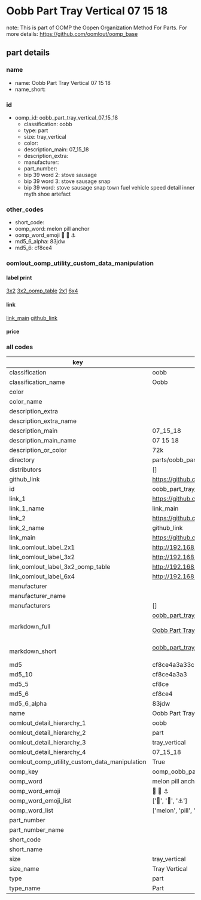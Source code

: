 # Oobb Part Tray Vertical 07 15 18  

note: This is part of OOMP the Oopen Organization Method For Parts. For more details: https://github.com/oomlout/oomp_base

##  part details





### name
* name: Oobb Part Tray Vertical 07 15 18
* name_short: 
### id
* oomp_id: oobb_part_tray_vertical_07_15_18
  * classification: oobb
  * type: part
  * size: tray_vertical
  * color: 
  * description_main: 07_15_18
  * description_extra: 
  * manufacturer: 
  * part_number: 
  * bip 39 word 2: stove sausage
  * bip 39 word 3: stove sausage snap
  * bip 39 word: stove sausage snap town fuel vehicle speed detail inner myth shoe artefact

### other_codes
* short_code: 
* oomp_word: melon pill anchor
* oomp_word_emoji :melon: :pill: :anchor:
* md5_6_alpha: 83jdw
* md5_6: cf8ce4






### oomlout_oomp_utility_custom_data_manipulation
#### label print
[3x2](http://192.168.1.245:1112/?label=oomp%2083jdw)
[3x2_oomp_table](http://192.168.1.107:1112/?label=oomp%2083jdw)
[2x1](http://192.168.1.242:1112/?label=oomp%2083jdw)
[6x4](http://192.168.1.55:1112/?label=oomp%2083jdw)    

#### link

[link_main](https://github.com/oomlout/oomlout_oomp_current_version_messy/tree/main/parts/oobb_part_tray_vertical_07_15_18) [github_link](https://github.com/oomlout/oomlout_oomp_part_src/tree/main/parts/oobb_part_tray_vertical_07_15_18)                             

#### price







### all codes 
| key | value |  
| --- | --- |  
| classification | oobb |  
| classification_name | Oobb |  
| color |  |  
| color_name |  |  
| description_extra |  |  
| description_extra_name |  |  
| description_main | 07_15_18 |  
| description_main_name | 07 15 18 |  
| description_or_color | 72k |  
| directory | parts/oobb_part_tray_vertical_07_15_18 |  
| distributors | [] |  
| github_link | https://github.com/oomlout/oomlout_oomp_part_src/tree/main/parts/oobb_part_tray_vertical_07_15_18 |  
| id | oobb_part_tray_vertical_07_15_18 |  
| link_1 | https://github.com/oomlout/oomlout_oomp_current_version_messy/tree/main/parts/oobb_part_tray_vertical_07_15_18 |  
| link_1_name | link_main |  
| link_2 | https://github.com/oomlout/oomlout_oomp_part_src/tree/main/parts/oobb_part_tray_vertical_07_15_18 |  
| link_2_name | github_link |  
| link_main | https://github.com/oomlout/oomlout_oomp_current_version_messy/tree/main/parts/oobb_part_tray_vertical_07_15_18 |  
| link_oomlout_label_2x1 | http://192.168.1.242:1112/?label=oomp%2083jdw |  
| link_oomlout_label_3x2 | http://192.168.1.245:1112/?label=oomp%2083jdw |  
| link_oomlout_label_3x2_oomp_table | http://192.168.1.107:1112/?label=oomp%2083jdw |  
| link_oomlout_label_6x4 | http://192.168.1.55:1112/?label=oomp%2083jdw |  
| manufacturer |  |  
| manufacturer_name |  |  
| manufacturers | [] |  
| markdown_full | [oobb_part_tray_vertical_07_15_18](https://github.com/oomlout/oomlout_oomp_current_version_messy/tree/main/parts/oobb_part_tray_vertical_07_15_18)<br>[](https://github.com/oomlout/oomlout_oomp_current_version_messy/tree/main/parts/oobb_part_tray_vertical_07_15_18)<br>[Oobb Part Tray Vertical 07 15 18](https://github.com/oomlout/oomlout_oomp_current_version_messy/tree/main/parts/oobb_part_tray_vertical_07_15_18)<br><br> |  
| markdown_short | [oobb_part_tray_vertical_07_15_18](https://github.com/oomlout/oomlout_oomp_current_version_messy/tree/main/parts/oobb_part_tray_vertical_07_15_18)<br><br> |  
| md5 | cf8ce4a3a33c5a23c7aefe659aafeeb5 |  
| md5_10 | cf8ce4a3a3 |  
| md5_5 | cf8ce |  
| md5_6 | cf8ce4 |  
| md5_6_alpha | 83jdw |  
| name | Oobb Part Tray Vertical 07 15 18 |  
| oomlout_detail_hierarchy_1 | oobb |  
| oomlout_detail_hierarchy_2 | part |  
| oomlout_detail_hierarchy_3 | tray_vertical |  
| oomlout_detail_hierarchy_4 | 07_15_18 |  
| oomlout_oomp_utility_custom_data_manipulation | True |  
| oomp_key | oomp_oobb_part_tray_vertical_07_15_18 |  
| oomp_word | melon pill anchor |  
| oomp_word_emoji | :melon: :pill: :anchor: |  
| oomp_word_emoji_list | [':melon:', ':pill:', ':anchor:'] |  
| oomp_word_list | ['melon', 'pill', 'anchor'] |  
| part_number |  |  
| part_number_name |  |  
| short_code |  |  
| short_name |  |  
| size | tray_vertical |  
| size_name | Tray Vertical |  
| type | part |  
| type_name | Part |  
